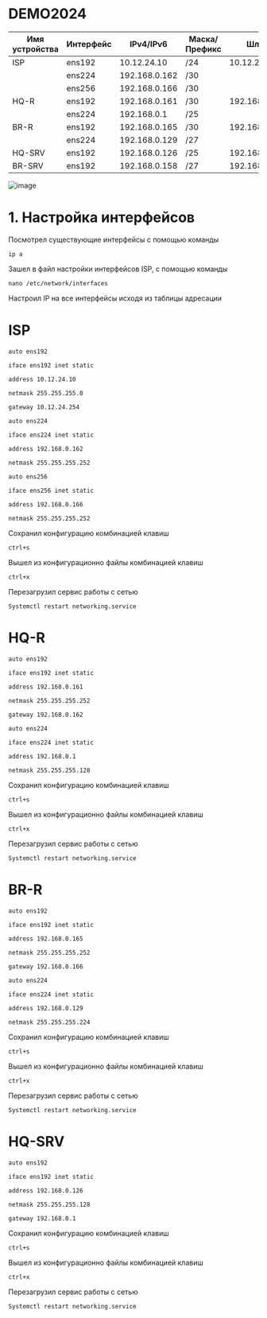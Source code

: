 # DEMO2024
|Имя устройства  |Интерфейс           |IPv4/IPv6       |Маска/Префикс   |Шлюз                  |                       
|  ------------- | -------------      | -------------  |  ------------- |  -------------       |                    
|ISP             |ens192              |10.12.24.10     |/24             |10.12.24.254          |      
|                |ens224              |192.168.0.162   |/30             |                      |
|                |ens256              |192.168.0.166   |/30             |                      |
|HQ-R            |ens192              |192.168.0.161   |/30             |192.168.0.162         |                                   
|                |ens224              |192.168.0.1     |/25             |                      |
|BR-R            |ens192              |192.168.0.165   |/30             |192.168.0.166         |                                  
|                |ens224              |192.168.0.129   |/27             |                      |
|HQ-SRV          |ens192              |192.168.0.126   |/25             |192.168.0.1           |                                   
|BR-SRV          |ens192              |192.168.0.158   |/27             |192.168.0.129         |                      

![image](https://github.com/Timurssa39/DEMO2024/assets/148869003/6adb776a-6e3c-4f4e-a433-1c9a1b77fdde)

# 1. Настройка интерфейсов
Посмотрел существующие интерфейсы с помощью команды 

``ip a``

Зашел в файл настройки интерфейсов ISP, с помощью команды

``nano /etc/network/interfaces``


Настроил IP на все интерфейсы исходя из таблицы адресации

# ISP

``auto ens192``

``iface ens192 inet static``

``address 10.12.24.10``

``netmask 255.255.255.0``

``gateway 10.12.24.254``


``auto ens224``

``iface ens224 inet static``

``address 192.168.0.162``

``netmask 255.255.255.252``


``auto ens256``

``iface ens256 inet static``

``address 192.168.0.166``

``netmask 255.255.255.252``


Сохранил конфигурацию комбинацией клавиш 

``ctrl+s``

Вышел из конфигурационно файлы комбинацией клавиш

``ctrl+x``

Перезагрузил сервис работы с сетью

``Systemctl restart networking.service``

# HQ-R

``auto ens192``

``iface ens192 inet static``

``address 192.168.0.161``

``netmask 255.255.255.252``

``gateway 192.168.0.162``

``auto ens224``

``iface ens224 inet static``

``address 192.168.0.1``

``netmask 255.255.255.128``

Сохранил конфигурацию комбинацией клавиш 

``ctrl+s``

Вышел из конфигурационно файлы комбинацией клавиш

``ctrl+x``

Перезагрузил сервис работы с сетью

``Systemctl restart networking.service``

# BR-R

``auto ens192``

``iface ens192 inet static``

``address 192.168.0.165``

``netmask 255.255.255.252``

``gateway 192.168.0.166``

``auto ens224``

``iface ens224 inet static``

``address 192.168.0.129``

``netmask 255.255.255.224``

Сохранил конфигурацию комбинацией клавиш 

``ctrl+s``

Вышел из конфигурационно файлы комбинацией клавиш

``ctrl+x``

Перезагрузил сервис работы с сетью

``Systemctl restart networking.service``

# HQ-SRV

``auto ens192``

``iface ens192 inet static``

``address 192.168.0.126``

``netmask 255.255.255.128``

``gateway 192.168.0.1``

Сохранил конфигурацию комбинацией клавиш 

``ctrl+s``

Вышел из конфигурационно файлы комбинацией клавиш

``ctrl+x``

Перезагрузил сервис работы с сетью

``Systemctl restart networking.service``












  
 

